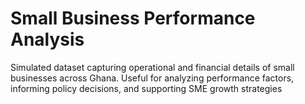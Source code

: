 # Small Business Performance Analysis
Simulated dataset capturing operational and financial details of small businesses across Ghana. Useful for analyzing performance factors, informing policy decisions, and supporting SME growth strategies
